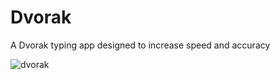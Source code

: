 # Dvorak
A Dvorak typing app designed to increase speed and accuracy

![dvorak](https://user-images.githubusercontent.com/28571149/34532218-96f05c2a-f072-11e7-92bc-7b577b772cbe.png)

